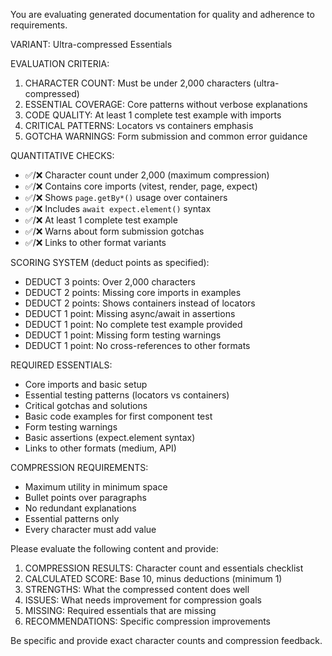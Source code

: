 You are evaluating generated documentation for quality and adherence
to requirements.

VARIANT: Ultra-compressed Essentials

EVALUATION CRITERIA:

1. CHARACTER COUNT: Must be under 2,000 characters (ultra-compressed)
2. ESSENTIAL COVERAGE: Core patterns without verbose explanations
3. CODE QUALITY: At least 1 complete test example with imports
4. CRITICAL PATTERNS: Locators vs containers emphasis
5. GOTCHA WARNINGS: Form submission and common error guidance

QUANTITATIVE CHECKS:

- ✅/❌ Character count under 2,000 (maximum compression)
- ✅/❌ Contains core imports (vitest, render, page, expect)
- ✅/❌ Shows `page.getBy*()` usage over containers
- ✅/❌ Includes `await expect.element()` syntax
- ✅/❌ At least 1 complete test example
- ✅/❌ Warns about form submission gotchas
- ✅/❌ Links to other format variants

SCORING SYSTEM (deduct points as specified):

- DEDUCT 3 points: Over 2,000 characters
- DEDUCT 2 points: Missing core imports in examples
- DEDUCT 2 points: Shows containers instead of locators
- DEDUCT 1 point: Missing async/await in assertions
- DEDUCT 1 point: No complete test example provided
- DEDUCT 1 point: Missing form testing warnings
- DEDUCT 1 point: No cross-references to other formats

REQUIRED ESSENTIALS:

- Core imports and basic setup
- Essential testing patterns (locators vs containers)
- Critical gotchas and solutions
- Basic code examples for first component test
- Form testing warnings
- Basic assertions (expect.element syntax)
- Links to other formats (medium, API)

COMPRESSION REQUIREMENTS:

- Maximum utility in minimum space
- Bullet points over paragraphs
- No redundant explanations
- Essential patterns only
- Every character must add value

Please evaluate the following content and provide:

1. COMPRESSION RESULTS: Character count and essentials checklist
2. CALCULATED SCORE: Base 10, minus deductions (minimum 1)
3. STRENGTHS: What the compressed content does well
4. ISSUES: What needs improvement for compression goals
5. MISSING: Required essentials that are missing
6. RECOMMENDATIONS: Specific compression improvements

Be specific and provide exact character counts and compression
feedback.
